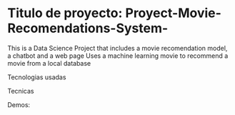 # Titulo de proyecto: Proyect-Movie-Recomendations-System-
This is a Data Science Project that includes a movie recomendation model, a chatbot and a web page
Uses a machine learning movie to recommend a movie from a local database

<span>
  <p>
    Tecnologias usadas
  </p>
</span>

<span>
  <p>
    Tecnicas
  </p>
</span>

<span>
  <p>
    Demos:
  </p>
</span>


